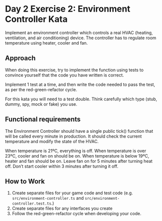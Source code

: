 # Day 2 Exercise 2: Environment Controller Kata

Implement an environment controller which controls a real HVAC (heating, ventilation, and air conditioning) device. 
The controller has to regulate room temperature using heater, cooler and fan. 

## Approach

When doing this exercise, try to implement the function using tests to convince yourself that the code you have written 
is correct.

Implement 1 test at a time, and then write the code needed to pass the test, as per the red-green-refactor cycle.

For this kata you will need to a test double. Think carefully which type (stub, dummy, spy, mock or fake) you use. 

## Functional requirements

The Environment Controller should have a single public tick() function that will be called every minute in production.
It should check the current temperature and modify the state of the HVAC.

When temperature is 21ºC, everything is off.
When temperature is over 23ºC, cooler and fan on should be on.
When temperature is below 19ºC, heater and fan should be on.
Leave fan on for 5 minutes after turning heat off.
Don’t start cooler within 3 minutes after turning it off.

## How to Work

1. Create separate files for your game code and test code (e.g. `src/environment-controller.ts` and `src/environment-controller.test.ts`.)
2. Create separate files for any interfaces you create
3. Follow the red-green-refactor cycle when developing your code.


